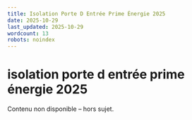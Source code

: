 ```yaml
---
title: Isolation Porte D Entrée Prime Énergie 2025
date: 2025-10-29
last_updated: 2025-10-29
wordcount: 13
robots: noindex
---
```


# isolation porte d entrée prime énergie 2025

Contenu non disponible – hors sujet.